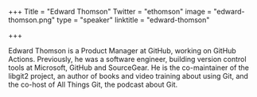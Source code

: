 +++
Title = "Edward Thomson"
Twitter = "ethomson"
image = "edward-thomson.png"
type = "speaker"
linktitle = "edward-thomson"

+++

Edward Thomson is a Product Manager at GitHub, working on GitHub Actions.
Previously, he was a software engineer, building version control tools at
Microsoft, GitHub and SourceGear. He is the co-maintainer of the libgit2
project, an author of books and video training about using Git, and the co-host
of All Things Git, the podcast about Git.
